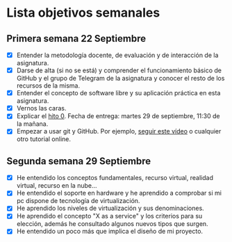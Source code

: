 # Lista objetivos semanales

## Primera semana 22 Septiembre

- [x] Entender la metodología docente, de evaluación y de interacción de la asignatura.
- [x] Darse de alta (si no se está) y comprender el funcionamiento básico de GitHub y el grupo de Telegram de la asignatura y conocer el resto de los recursos de la misma.
- [x] Entender el concepto de software libre y su aplicación práctica en esta asignatura.
- [x] Vernos las caras.
- [x] Explicar el [hito 0](http://jj.github.io/IV/documentos/proyecto/0.Repositorio). Fecha de entrega: martes 29 de septiembre, 11:30 de la mañana.
- [x] Empezar a usar git y GitHub. Por ejemplo, [seguir este vídeo](https://www.youtube.com/watch?v=gmXyJI01qa8) o cualquier otro tutorial online.

## Segunda semana 29 Septiembre
 - [x] He entendido los conceptos fundamentales, recurso virtual, realidad virtual, recurso en la nube...
 - [x] He entendido el soporte en hardware y he aprendido a comprobar si mi pc dispone de tecnología de virtualización.
 - [x] He aprendido los niveles de virtualización y sus denominaciones.
 - [x] He aprendido el concepto "X as a service" y los criterios para su elección, además he consultado algunos nuevos tipos que surgen.
 - [x] He entendido un poco más que implica el diseño de mi proyecto.
